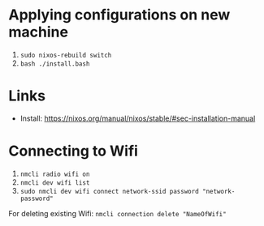 # Applying configurations on new machine
1. `sudo nixos-rebuild switch`
1. `bash ./install.bash`

# Links
- Install: https://nixos.org/manual/nixos/stable/#sec-installation-manual

# Connecting to Wifi
1. `nmcli radio wifi on`
1. `nmcli dev wifi list`
1. `sudo nmcli dev wifi connect network-ssid password "network-password"`

For deleting existing Wifi: `nmcli connection delete "NameOfWifi"`

